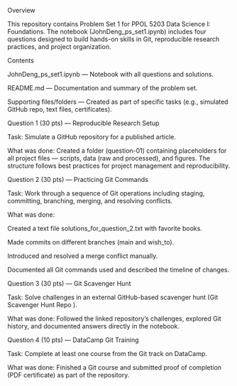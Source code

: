 Overview

This repository contains Problem Set 1 for PPOL 5203 Data Science I: Foundations. The notebook (JohnDeng_ps_set1.ipynb) includes four questions designed to build hands-on skills in Git, reproducible research practices, and project organization.

Contents

JohnDeng_ps_set1.ipynb — Notebook with all questions and solutions.

README.md — Documentation and summary of the problem set.

Supporting files/folders — Created as part of specific tasks (e.g., simulated GitHub repo, text files, certificates).

Question 1 (30 pts) — Reproducible Research Setup

Task: Simulate a GitHub repository for a published article.

What was done: Created a folder (question-01) containing placeholders for all project files — scripts, data (raw and processed), and figures. The structure follows best practices for project management and reproducibility.

Question 2 (30 pts) — Practicing Git Commands

Task: Work through a sequence of Git operations including staging, committing, branching, merging, and resolving conflicts.

What was done:

Created a text file solutions_for_question_2.txt with favorite books.

Made commits on different branches (main and wish_to).

Introduced and resolved a merge conflict manually.

Documented all Git commands used and described the timeline of changes.

Question 3 (30 pts) — Git Scavenger Hunt

Task: Solve challenges in an external GitHub-based scavenger hunt (Git Scavenger Hunt Repo
).

What was done: Followed the linked repository’s challenges, explored Git history, and documented answers directly in the notebook.

Question 4 (10 pts) — DataCamp Git Training

Task: Complete at least one course from the Git track on DataCamp.

What was done: Finished a Git course and submitted proof of completion (PDF certificate) as part of the repository.








